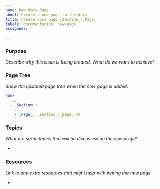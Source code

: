 ```yaml
---
name: New Docs Page
about: Create a new page in the docs
title: Create docs page _Section_/_Page_
labels: documentation, new-page
assignees: ''

---
```


### Purpose
_Describe why this issue is being created. What do we want to achieve?_


### Page Tree
_Show the updated page tree when the new page is added._

```yml
nav:
  ...
  - _Section_:
    ...
    - _Page_: _section_/_page_.md
```

### Topics
_What are some topics that will be discussed on the new page?_

- 

### Resources
_Link to any extra resources that might help with writing the new page._

- 
